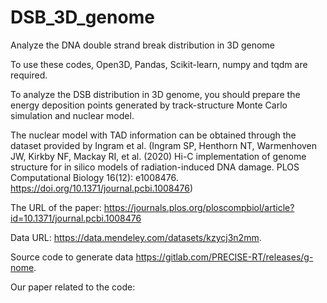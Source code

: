 # DSB_3D_genome
Analyze the DNA double strand break distribution in 3D genome

To use these codes, Open3D, Pandas, Scikit-learn, numpy and tqdm are required.

To analyze the DSB distribution in 3D genome, you should prepare the energy deposition points generated by track-structure Monte Carlo simulation and nuclear model.

The nuclear model with TAD information can be obtained through the dataset provided by Ingram et al. (Ingram SP, Henthorn NT, Warmenhoven JW, Kirkby NF, Mackay RI, et al. (2020) Hi-C implementation of genome structure for in silico models of radiation-induced DNA damage. PLOS Computational Biology 16(12): e1008476. https://doi.org/10.1371/journal.pcbi.1008476)

The URL of the paper:
https://journals.plos.org/ploscompbiol/article?id=10.1371/journal.pcbi.1008476

Data URL: https://data.mendeley.com/datasets/kzycj3n2mm. 

Source code to generate data https://gitlab.com/PRECISE-RT/releases/g-nome.

Our paper related to the code:

